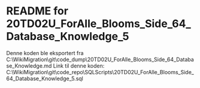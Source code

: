 # README for 20TD02U_ForAlle_Blooms_Side_64_Database_Knowledge_5
Denne koden ble eksportert fra C:\WikiMigration\git\code_dump\20TD02U_ForAlle_Blooms_Side_64_Database_Knowledge.md
Link til denne koden: C:\WikiMigration\git\code_repo\SQLScripts\20TD02U_ForAlle_Blooms_Side_64_Database_Knowledge_5.sql
